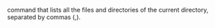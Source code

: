  command that lists all the files and directories of the current directory, separated by commas (,).
